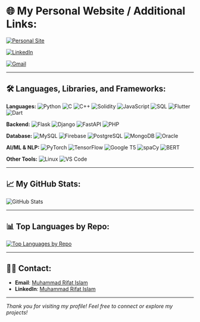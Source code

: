 # 🌐 My Personal Website / Additional Links:
[![Personal Site](https://img.shields.io/badge/-Personal%20Site-blue?style=flat-square&logo=google-chrome)]([https://yourwebsite.com](https://rifat-portfolio-q8tz-3g5zlixjr-muhammad-rifat-islams-projects.vercel.app/?vercelToolbarCode=X88FWDRBSlPeFG5))
<!--[![Stack Overflow](https://img.shields.io/badge/-Stack%20Overflow-FE7A16?style=flat-square&logo=stackoverflow&logoColor=white)](https://stackoverflow.com/users/your-id)-->
[![LinkedIn](https://img.shields.io/badge/-LinkedIn-blue?style=flat-square&logo=linkedin&logoColor=white)](https://www.linkedin.com/in/muhammad-rifat-islam-9ab376230/)
<!--[![AskUbuntu](https://img.shields.io/badge/-Ask%20Ubuntu-DD4814?style=flat-square&logo=ubuntu&logoColor=white)](https://askubuntu.com/users/your-id)-->
[![Gmail](https://img.shields.io/badge/-Gmail-D14836?style=flat-square&logo=gmail&logoColor=white)](mailto:rifat010bushral@gmail.com)

---

## 🛠️ Languages, Libraries, and Frameworks:

**Languages:**
![Python](https://img.shields.io/badge/-Python-3776AB?style=flat-square&logo=python&logoColor=white)
![C](https://img.shields.io/badge/-C-A8B9CC?style=flat-square&logo=c&logoColor=white)
![C++](https://img.shields.io/badge/-C++-00599C?style=flat-square&logo=c%2B%2B&logoColor=white)
![Solidity](https://img.shields.io/badge/-Solidity-363636?style=flat-square&logo=ethereum&logoColor=white)
![JavaScript](https://img.shields.io/badge/-JavaScript-F7DF1E?style=flat-square&logo=javascript&logoColor=black)
![SQL](https://img.shields.io/badge/-SQL-4479A1?style=flat-square&logo=mysql&logoColor=white)
![Flutter](https://img.shields.io/badge/-Flutter-02569B?style=flat-square&logo=flutter&logoColor=white)
![Dart](https://img.shields.io/badge/-Dart-0175C2?style=flat-square&logo=dart&logoColor=white)

**Backend:**
![Flask](https://img.shields.io/badge/-Flask-000000?style=flat-square&logo=flask&logoColor=white)
![Django](https://img.shields.io/badge/-Django-092E20?style=flat-square&logo=django&logoColor=white)
![FastAPI](https://img.shields.io/badge/-FastAPI-009688?style=flat-square&logo=fastapi&logoColor=white)
![PHP](https://img.shields.io/badge/-PHP-777BB4?style=flat-square&logo=php&logoColor=white)

**Database:**
![MySQL](https://img.shields.io/badge/-MySQL-4479A1?style=flat-square&logo=mysql&logoColor=white)
![Firebase](https://img.shields.io/badge/-Firebase-FFCA28?style=flat-square&logo=firebase&logoColor=white)
![PostgreSQL](https://img.shields.io/badge/-PostgreSQL-336791?style=flat-square&logo=postgresql&logoColor=white)
![MongoDB](https://img.shields.io/badge/-MongoDB-47A248?style=flat-square&logo=mongodb&logoColor=white)
![Oracle](https://img.shields.io/badge/-Oracle-F80000?style=flat-square&logo=oracle&logoColor=white)

**AI/ML & NLP:**
![PyTorch](https://img.shields.io/badge/-PyTorch-EE4C2C?style=flat-square&logo=pytorch&logoColor=white)
![TensorFlow](https://img.shields.io/badge/-TensorFlow-FF6F00?style=flat-square&logo=tensorflow&logoColor=white)
![Google T5](https://img.shields.io/badge/-Google%20T5-4285F4?style=flat-square&logo=google&logoColor=white)
![spaCy](https://img.shields.io/badge/-spaCy-09A3D5?style=flat-square&logo=spacy&logoColor=white)
![BERT](https://img.shields.io/badge/-BERT-FFD700?style=flat-square&logo=bert&logoColor=black)
<!--
**DevOps:**
![GitLab](https://img.shields.io/badge/-GitLab-FC6D26?style=flat-square&logo=gitlab&logoColor=white)
![Docker](https://img.shields.io/badge/-Docker-2496ED?style=flat-square&logo=docker&logoColor=white)
![AWS](https://img.shields.io/badge/-AWS-232F3E?style=flat-square&logo=amazon-aws&logoColor=white)
-->
**Other Tools:**
![Linux](https://img.shields.io/badge/-Linux-FCC624?style=flat-square&logo=linux&logoColor=black)
![VS Code](https://img.shields.io/badge/-VS%20Code-007ACC?style=flat-square&logo=visual-studio-code&logoColor=white)

---

<!--
## ⚡ Activity

[![Muhammad Rifat Islam's GitHub Contribution Graph](https://github-readme-activity-graph.cyclic.app/graph?username=Md-Rifat-Islam&theme=react-dark&area=true&hide_border=true)](https://github.com/Md-Rifat-Islam)

---
-->

## 📈 My GitHub Stats:

![GitHub Stats](https://github-readme-stats.vercel.app/api?username=Md-Rifat-Islam&show_icons=true&theme=radical)

<!--- **Total Stars Earned**: 2  
- **Total Commits (2024)**: 338  
- **Total PRs**: 1  
- **Total Issues**: 10  
- **Total Contributions**: 1,254  
- **Current Streak**: 5 days  
- **Longest Streak**: 13 days  -->

---

## 📊 Top Languages by Repo:

[![Top Languages by Repo](https://github-readme-stats.vercel.app/api/top-langs/?username=Md-Rifat-Islam&layout=compact&theme=radical)](https://github.com/Md-Rifat-Islam)

---

<!--
## 🏆 Achievements:

![Dev.to](https://img.shields.io/badge/-Dev.to-0A0A0A?style=flat-square&logo=dev.to&logoColor=white)
![Daily.dev](https://img.shields.io/badge/-Daily.dev-000000?style=flat-square&logo=daily.dev&logoColor=white)

---
-->

## 👨‍💻 Contact:

- **Email**: [Muhammad Rifat Islam](mailto:rifat010bushra@gmail.com)
- **LinkedIn**: [Muhammad Rifat Islam](https://www.linkedin.com/in/muhammad-rifat-islam-9ab376230/)

---

*Thank you for visiting my profile! Feel free to connect or explore my projects!*
